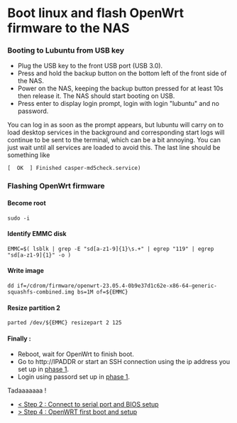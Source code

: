 
# Boot linux and flash OpenWrt firmware to the NAS

### Booting to Lubuntu from USB key
- Plug the USB key to the front USB port (USB 3.0).
- Press and hold the backup button on the bottom left of the front side of the NAS.
- Power on the NAS, keeping the backup button pressed for at least 10s then release it.
  The NAS should start booting on USB.
- Press enter to display login prompt, login with login "lubuntu" and no password.

You can log in as soon as the prompt appears, but lubuntu will carry on to load desktop services in the background and corresponding start logs will continue to be sent to the terminal, which can be a bit annoying. You can just wait until all services are loaded to avoid this. The last line should be something like
```
[  OK  ] Finished casper-md5check.service)
```
### Flashing OpenWrt firmware
#### Become root
```
sudo -i
```

#### Identify EMMC disk
```
EMMC=$( lsblk | grep -E "sd[a-z1-9]{1}\s.+" | egrep "119" | egrep "sd[a-z1-9]{1}" -o )
```

#### Write image
```
dd if=/cdrom/firmware/openwrt-23.05.4-0b9e37d1c62e-x86-64-generic-squashfs-combined.img bs=1M of=${EMMC}
```
#### Resize partition 2
```
parted /dev/${EMMC} resizepart 2 125
```

#### Finally :
- Reboot, wait for OpenWrt to finish boot.
- Go to http://IPADDR or start an SSH connection using the ip address you set up in [phase 1](01_prepare_usb_boot_key.md).
- Login using passord set up in [phase 1](01_prepare_usb_boot_key.md).

Tadaaaaaaa !

- [< Step 2 : Connect to serial port and BIOS setup](02_connect_to_serial_port.md)
- [> Step 4 : OpenWRT first boot and setup](04_openwrt_first_boot_and_setup.md)